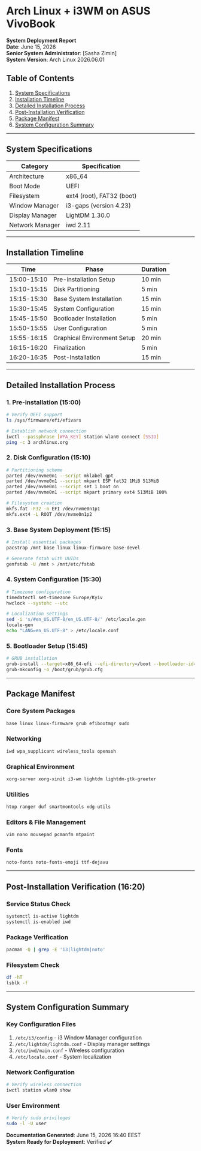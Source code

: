 # Arch Linux + i3WM on ASUS VivoBook
**System Deployment Report**  
**Date**: June 15, 2026  
**Senior System Administrator**: [Sasha Zimin]  
**System Version**: Arch Linux 2026.06.01  

## Table of Contents
1. [System Specifications](#system-specifications)
2. [Installation Timeline](#installation-timeline)
3. [Detailed Installation Process](#detailed-installation-process)
4. [Post-Installation Verification](#post-installation-verification)
5. [Package Manifest](#package-manifest)
6. [System Configuration Summary](#system-configuration-summary)

---

## System Specifications
| Category        | Specification               |
|-----------------|-----------------------------|
| Architecture    | x86_64                      |
| Boot Mode       | UEFI                        |
| Filesystem      | ext4 (root), FAT32 (boot)   |
| Window Manager  | i3-gaps (version 4.23)      |
| Display Manager | LightDM 1.30.0              |
| Network Manager | iwd 2.11                    |

---

## Installation Timeline
| Time     | Phase                          | Duration |
|----------|--------------------------------|----------|
| 15:00-15:10 | Pre-installation Setup       | 10 min   |
| 15:10-15:15 | Disk Partitioning            | 5 min    |
| 15:15-15:30 | Base System Installation     | 15 min   |
| 15:30-15:45 | System Configuration         | 15 min   |
| 15:45-15:50 | Bootloader Installation      | 5 min    |
| 15:50-15:55 | User Configuration           | 5 min    |
| 15:55-16:15 | Graphical Environment Setup | 20 min   |
| 16:15-16:20 | Finalization                 | 5 min    |
| 16:20-16:35 | Post-Installation            | 15 min   |

---

## Detailed Installation Process

### 1. Pre-installation (15:00)
```bash
# Verify UEFI support
ls /sys/firmware/efi/efivars

# Establish network connection
iwctl --passphrase [WPA_KEY] station wlan0 connect [SSID]
ping -c 3 archlinux.org
```

### 2. Disk Configuration (15:10)
```bash
# Partitioning scheme
parted /dev/nvme0n1 --script mklabel gpt
parted /dev/nvme0n1 --script mkpart ESP fat32 1MiB 513MiB
parted /dev/nvme0n1 --script set 1 boot on
parted /dev/nvme0n1 --script mkpart primary ext4 513MiB 100%

# Filesystem creation
mkfs.fat -F32 -n EFI /dev/nvme0n1p1
mkfs.ext4 -L ROOT /dev/nvme0n1p2
```

### 3. Base System Deployment (15:15)
```bash
# Install essential packages
pacstrap /mnt base linux linux-firmware base-devel

# Generate fstab with UUIDs
genfstab -U /mnt > /mnt/etc/fstab
```

### 4. System Configuration (15:30)
```bash
# Timezone configuration
timedatectl set-timezone Europe/Kyiv
hwclock --systohc --utc

# Localization settings
sed -i 's/#en_US.UTF-8/en_US.UTF-8/' /etc/locale.gen
locale-gen
echo "LANG=en_US.UTF-8" > /etc/locale.conf
```

### 5. Bootloader Setup (15:45)
```bash
# GRUB installation
grub-install --target=x86_64-efi --efi-directory=/boot --bootloader-id=ARCH
grub-mkconfig -o /boot/grub/grub.cfg
```

---

## Package Manifest

### Core System Packages
```bash
base linux linux-firmware grub efibootmgr sudo
```

### Networking
```bash
iwd wpa_supplicant wireless_tools openssh
```

### Graphical Environment
```bash
xorg-server xorg-xinit i3-wm lightdm lightdm-gtk-greeter
```

### Utilities
```bash
htop ranger duf smartmontools xdg-utils
```

### Editors & File Management
```bash
vim nano mousepad pcmanfm mtpaint
```

### Fonts
```bash
noto-fonts noto-fonts-emoji ttf-dejavu
```

---

## Post-Installation Verification (16:20)

### Service Status Check
```bash
systemctl is-active lightdm
systemctl is-enabled iwd
```

### Package Verification
```bash
pacman -Q | grep -E 'i3|lightdm|noto'
```

### Filesystem Check
```bash
df -hT
lsblk -f
```

---

## System Configuration Summary

### Key Configuration Files
1. `/etc/i3/config` - i3 Window Manager configuration
2. `/etc/lightdm/lightdm.conf` - Display manager settings
3. `/etc/iwd/main.conf` - Wireless configuration
4. `/etc/locale.conf` - System localization

### Network Configuration
```bash
# Verify wireless connection
iwctl station wlan0 show
```

### User Environment
```bash
# Verify sudo privileges
sudo -l -U user
```

**Documentation Generated**: June 15, 2026 16:40 EEST  
**System Ready for Deployment**: Verified ✔️
